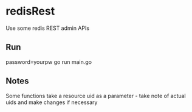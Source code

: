 # redisRest
Use some redis REST admin APIs

## Run

password=yourpw go run main.go

## Notes

Some functions take a resource uid as a parameter - take note of actual uids and make changes if necessary
